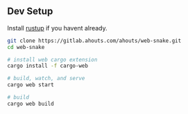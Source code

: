 
## Dev Setup

Install [rustup](https://rustup.rs/) if you havent already.

```bash
git clone https://gitlab.ahouts.com/ahouts/web-snake.git
cd web-snake

# install web cargo extension
cargo install -f cargo-web

# build, watch, and serve
cargo web start

# build
cargo web build
```
